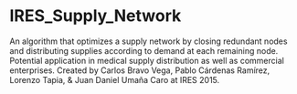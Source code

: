 # IRES_Supply_Network
An algorithm that optimizes a supply network by closing redundant nodes and distributing supplies according to demand at each remaining node. Potential application in medical supply distribution as well as commercial enterprises.
Created by Carlos Bravo Vega, Pablo Cárdenas Ramírez, Lorenzo Tapia, & Juan Daniel Umaña Caro at IRES 2015.
